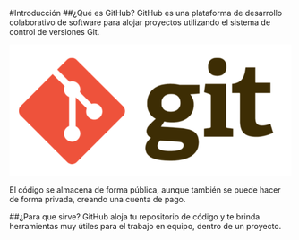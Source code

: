#Introducción
##¿Qué es GitHub?
GitHub es una plataforma de desarrollo colaborativo de software para alojar proyectos utilizando el sistema de control de versiones Git.

![GitHub Logo](/img/img1.png)

El código se almacena de forma pública, aunque también se puede hacer de forma privada, creando una cuenta de pago.

##¿Para que sirve?
GitHub aloja tu repositorio de código y te brinda herramientas muy útiles para el trabajo en equipo, dentro de un proyecto.
